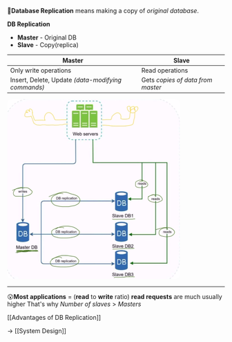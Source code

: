 📌**Database Replication** means making a copy of *original database*. 

**DB Replication**
- **Master** - Original DB
- **Slave** - Copy(replica)

| Master                                             | Slave                             |
| -------------------------------------------------- | --------------------------------- |
| Only write operations                              | Read operations                   |
| Insert, Delete, Update *(data-modifying commands)* | Gets *copies of data from master* |

<img src="database-replication.png" width=400 style="border-radius: 10px" />

---

😮**Most applications** = (**read** to **write** ratio) **read requests** are much usually higher
That's why  *Number of slaves* > *Masters*

[[Advantages of DB Replication]]

→ [[System Design]]